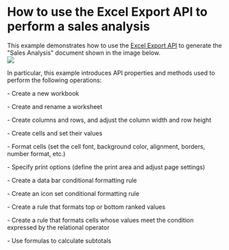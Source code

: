 # How to use the Excel Export API to perform a sales analysis 


This example demonstrates how to use the <a href="https://documentation.devexpress.com/OfficeFileAPI/114031/Excel-Export-Library">Excel Export API</a> to generate the "Sales Analysis" document shown in the image below.<br /><img src="https://raw.githubusercontent.com/DevExpress-Examples/how-to-use-the-xl-export-api-to-perform-a-sales-analysis-t252486/15.1.3+/media/d2fe03ce-0dd6-11e5-80bf-00155d62480c.png"><br />
<p>In particular, this example introduces API properties and methods used to perform the following operations:</p>
<p>- Create a new workbook</p>
<p>- Create and rename a worksheet</p>
<p>- Create columns and rows, and adjust the column width and row height</p>
<p>- Create cells and set their values</p>
<p>- Format cells (set the cell font, background color, alignment, borders, number format, etc.)</p>
<p>- Specify print options (define the print area and adjust page settings)</p>
<p>- Create a data bar conditional formatting rule</p>
<p>- Create an icon set conditional formatting rule</p>
<p>- Create a rule that formats top or bottom ranked values</p>
<p>- Create a rule that formats cells whose values meet the condition expressed by the relational operator</p>
<p>- Use formulas to calculate subtotals</p>

